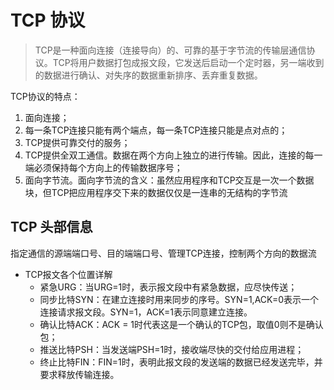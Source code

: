 # TCP 协议

> TCP是一种面向连接（连接导向）的、可靠的基于字节流的传输层通信协议。TCP将用户数据打包成报文段，它发送后启动一个定时器，另一端收到的数据进行确认、对失序的数据重新排序、丢弃重复数据。

TCP协议的特点：
1. 面向连接；
2. 每一条TCP连接只能有两个端点，每一条TCP连接只能是点对点的；
3. TCP提供可靠交付的服务；
4. TCP提供全双工通信。数据在两个方向上独立的进行传输。因此，连接的每一端必须保持每个方向上的传输数据序号；
5. 面向字节流。面向字节流的含义：虽然应用程序和TCP交互是一次一个数据块，但TCP把应用程序交下来的数据仅仅是一连串的无结构的字节流

## TCP 头部信息
指定通信的源端端口号、目的端端口号、管理TCP连接，控制两个方向的数据流

- TCP报文各个位置详解
    - 紧急URG：当URG=1时，表示报文段中有紧急数据，应尽快传送；
    - 同步比特SYN：在建立连接时用来同步的序号。SYN=1,ACK=0表示一个连接请求报文段。SYN=1，ACK=1表示同意建立连接。
    - 确认比特ACK：ACK = 1时代表这是一个确认的TCP包，取值0则不是确认包；
    - 推送比特PSH：当发送端PSH=1时，接收端尽快的交付给应用进程；
    - 终止比特FIN：FIN=1时，表明此报文段的发送端的数据已经发送完毕，并要求释放传输连接。